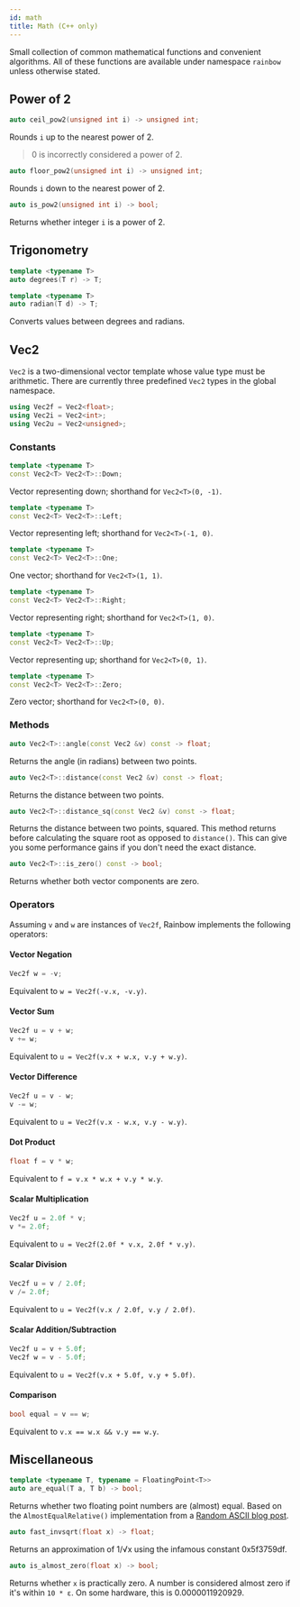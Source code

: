 ```yaml
---
id: math
title: Math (C++ only)
---
```


Small collection of common mathematical functions and convenient algorithms. All
of these functions are available under namespace `rainbow` unless otherwise
stated.

## Power of 2

```cpp
auto ceil_pow2(unsigned int i) -> unsigned int;
```

Rounds `i` up to the nearest power of 2.

> 0 is incorrectly considered a power of 2.

```cpp
auto floor_pow2(unsigned int i) -> unsigned int;
```

Rounds `i` down to the nearest power of 2.

```cpp
auto is_pow2(unsigned int i) -> bool;
```

Returns whether integer `i` is a power of 2.

## Trigonometry

```cpp
template <typename T>
auto degrees(T r) -> T;

template <typename T>
auto radian(T d) -> T;
```

Converts values between degrees and radians.

## Vec2

`Vec2` is a two-dimensional vector template whose value type must be arithmetic.
There are currently three predefined `Vec2` types in the global namespace.

```cpp
using Vec2f = Vec2<float>;
using Vec2i = Vec2<int>;
using Vec2u = Vec2<unsigned>;
```

### Constants

```cpp
template <typename T>
const Vec2<T> Vec2<T>::Down;
```

Vector representing down; shorthand for `Vec2<T>(0, -1)`.

```cpp
template <typename T>
const Vec2<T> Vec2<T>::Left;
```

Vector representing left; shorthand for `Vec2<T>(-1, 0)`.

```cpp
template <typename T>
const Vec2<T> Vec2<T>::One;
```

One vector; shorthand for `Vec2<T>(1, 1)`.

```cpp
template <typename T>
const Vec2<T> Vec2<T>::Right;
```

Vector representing right; shorthand for `Vec2<T>(1, 0)`.

```cpp
template <typename T>
const Vec2<T> Vec2<T>::Up;
```

Vector representing up; shorthand for `Vec2<T>(0, 1)`.

```cpp
template <typename T>
const Vec2<T> Vec2<T>::Zero;
```

Zero vector; shorthand for `Vec2<T>(0, 0)`.

### Methods

```cpp
auto Vec2<T>::angle(const Vec2 &v) const -> float;
```

Returns the angle (in radians) between two points.

```cpp
auto Vec2<T>::distance(const Vec2 &v) const -> float;
```

Returns the distance between two points.

```cpp
auto Vec2<T>::distance_sq(const Vec2 &v) const -> float;
```

Returns the distance between two points, squared. This method returns before
calculating the square root as opposed to `distance()`. This can give you some
performance gains if you don't need the exact distance.

```cpp
auto Vec2<T>::is_zero() const -> bool;
```

Returns whether both vector components are zero.

### Operators

Assuming `v` and `w` are instances of `Vec2f`, Rainbow implements the following
operators:

#### Vector Negation

```cpp
Vec2f w = -v;
```

Equivalent to `w = Vec2f(-v.x, -v.y)`.

#### Vector Sum

```cpp
Vec2f u = v + w;
v += w;
```

Equivalent to `u = Vec2f(v.x + w.x, v.y + w.y)`.

#### Vector Difference

```cpp
Vec2f u = v - w;
v -= w;
```

Equivalent to `u = Vec2f(v.x - w.x, v.y - w.y)`.

#### Dot Product

```cpp
float f = v * w;
```

Equivalent to `f = v.x * w.x + v.y * w.y`.

#### Scalar Multiplication

```cpp
Vec2f u = 2.0f * v;
v *= 2.0f;
```

Equivalent to `u = Vec2f(2.0f * v.x, 2.0f * v.y)`.

#### Scalar Division

```cpp
Vec2f u = v / 2.0f;
v /= 2.0f;
```

Equivalent to `u = Vec2f(v.x / 2.0f, v.y / 2.0f)`.

#### Scalar Addition/Subtraction

```cpp
Vec2f u = v + 5.0f;
Vec2f w = v - 5.0f;
```

Equivalent to `u = Vec2f(v.x + 5.0f, v.y + 5.0f)`.

#### Comparison

```cpp
bool equal = v == w;
```

Equivalent to `v.x == w.x && v.y == w.y`.

## Miscellaneous

```cpp
template <typename T, typename = FloatingPoint<T>>
auto are_equal(T a, T b) -> bool;
```

Returns whether two floating point numbers are (almost) equal. Based on the
`AlmostEqualRelative()` implementation from a [Random ASCII blog post][1].

```cpp
auto fast_invsqrt(float x) -> float;
```

Returns an approximation of 1/√x using the infamous constant 0x5f3759df.

```cpp
auto is_almost_zero(float x) -> bool;
```

Returns whether `x` is practically zero. A number is considered almost zero if
it's within `10 * ε`. On some hardware, this is 0.0000011920929.

[1]: https://randomascii.wordpress.com/2012/02/25/comparing-floating-point-numbers-2012-edition/ "Comparing Floating Point Numbers, 2012 Edition"
